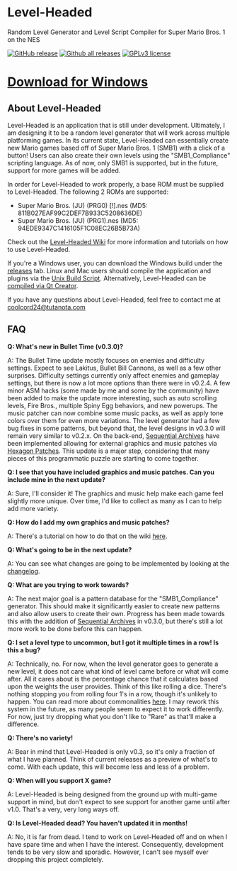 Level-Headed
============

Random Level Generator and Level Script Compiler for Super Mario Bros. 1 on the NES

[![GitHub release](https://img.shields.io/github/release/Coolcord/Level-Headed.svg)](https://GitHub.com/Coolcord/Level-Headed/releases)
[![Github all releases](https://img.shields.io/github/downloads/Coolcord/Level-Headed/total.svg)](https://GitHub.com/Coolcord/Level-Headed/releases)
[![GPLv3 license](https://img.shields.io/badge/License-GPLv3-blue.svg)](http://perso.crans.org/besson/LICENSE.html)

# [Download for Windows](https://github.com/Coolcord/Level-Headed/releases/download/v0.3.1/Level-Headed.v0.3.1.Setup.exe)

## About Level-Headed

 Level-Headed is an application that is still under development. Ultimately, I am
 designing it to be a random level generator that will work across multiple platforming
 games. In its current state, Level-Headed can essentially create new Mario games based
 off of Super Mario Bros. 1 (SMB1) with a click of a button! Users can also create their
 own levels using the "SMB1_Compliance" scripting language. As of now, only SMB1 is
 supported, but in the future, support for more games will be added.
 
 In order for Level-Headed to work properly, a base ROM must be supplied to Level-Headed.
 The following 2 ROMs are supported:
 * Super Mario Bros. (JU) (PRG0) [!].nes (MD5: 811B027EAF99C2DEF7B933C5208636DE)
 * Super Mario Bros. (JU) (PRG1).nes (MD5: 94EDE9347C1416105F1C08EC26B5B73A)
 
 Check out the [Level-Headed Wiki](https://github.com/Coolcord/Level-Headed/wiki) for more information and tutorials on how to use Level-Headed.
 
 If you're a Windows user, you can download the Windows build under the [releases](https://github.com/Coolcord/Level-Headed/releases) tab. Linux and Mac users should compile the application and plugins via the [Unix Build Script](https://github.com/Coolcord/Level-Headed/wiki/Compiling-Level%E2%80%90Headed-via-the-Unix-Build-Script). Alternatively, Level-Headed can be [compiled via Qt Creator](https://github.com/Coolcord/Level-Headed/wiki/Compiling-Level%E2%80%90Headed-via-Qt-Creator).
 
 If you have any questions about Level-Headed, feel free to contact me at coolcord24@tutanota.com

 ## FAQ
 
 **Q: What's new in Bullet Time (v0.3.0)?**
 
 A: The Bullet Time update mostly focuses on enemies and difficulty settings. Expect to see Lakitus, Bullet Bill Cannons, as well as a few other surprises. Difficulty settings currently only affect enemies and gameplay settings, but there is now a lot more options than there were in v0.2.4. A few minor ASM hacks (some made by me and some by the community) have been added to make the update more interesting, such as auto scrolling levels, Fire Bros., multiple Spiny Egg behaviors, and new powerups. The music patcher can now combine some music packs, as well as apply tone colors over them for even more variations. The level generator had a few bug fixes in some patterns, but beyond that, the level designs in v0.3.0 will remain very similar to v0.2.x. On the back-end, [Sequential Archives](https://github.com/Coolcord/Sequential_Archive) have been implemented allowing for external graphics and music patches via [Hexagon Patches](https://github.com/Coolcord/Hexagon). This update is a major step, considering that many pieces of this programmatic puzzle are starting to come together.
 
 **Q: I see that you have included graphics and music patches. Can you include mine in the next update?**
 
 A: Sure, I'll consider it! The graphics and music help make each game feel slightly more unique. Over time,
 I'd like to collect as many as I can to help add more variety.
 
 **Q: How do I add my own graphics and music patches?**
 
 A: There's a tutorial on how to do that on the wiki [here](https://github.com/Coolcord/Level-Headed/wiki/How-to-Add-Your-Own-Graphics-and-Music-Into-Level%E2%80%90Headed).
 
 **Q: What's going to be in the next update?**
 
 A: You can see what changes are going to be implemented by looking at the [changelog](https://raw.githubusercontent.com/Coolcord/Level-Headed/master/Doc/Changelog.txt).
 
 **Q: What are you trying to work towards?**
 
 A: The next major goal is a pattern database for the "SMB1_Compliance" generator. This should make it significantly easier to create new patterns and also
 allow users to create their own. Progress has been made towards this with the addition of [Sequential Archives](https://github.com/Coolcord/Sequential_Archive) in v0.3.0, but there's still a lot more work to be done before this can happen.
 
 **Q: I set a level type to uncommon, but I got it multiple times in a row! Is this a bug?**
 
 A: Technically, no. For now, when the level generator goes to generate a new level, it does not care what kind of level came before or what will come after. All it cares about is the percentage chance that it calculates based upon the weights the user provides. Think of this like rolling a dice. There's nothing stopping you from rolling four 1's in a row, though it's unlikely to happen. You can read more about commonalities [here](https://github.com/Coolcord/Level-Headed/wiki/How-Level%E2%80%90Headed-Works#commonalities). I may rework this system in the future, as many people seem to expect it to work differently. For now, just try dropping what you don't like to "Rare" as that'll make a difference.
 
 **Q: There's no variety!**
 
 A: Bear in mind that Level-Headed is only v0.3, so it's only a fraction of what I have planned. Think of current releases as a preview of what's to come. With each update, this will become less and less of a problem.
 
 **Q: When will you support X game?**
 
 A: Level-Headed is being designed from the ground up with multi-game support in mind, but don't expect to see support for another game until after v1.0. That's a very, very long ways off.
 
 **Q: Is Level-Headed dead? You haven't updated it in months!**
 
 A: No, it is far from dead. I tend to work on Level-Headed off and on when I have spare time and when
 I have the interest. Consequently, development tends to be very slow and sporadic. However, I can't see
 myself ever dropping this project completely.
 
